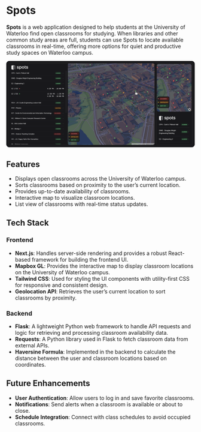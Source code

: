 # Spots

**Spots** is a web application designed to help students at the University of Waterloo find open classrooms for studying. When libraries and other common study areas are full, students can use Spots to locate available classrooms in real-time, offering more options for quiet and productive study spaces on Waterloo campus.

![alt text](SpotsDemoImage.png)

## Features

-   Displays open classrooms across the University of Waterloo campus.
-   Sorts classrooms based on proximity to the user’s current location.
-   Provides up-to-date availability of classrooms.
-   Interactive map to visualize classroom locations.
-   List view of classrooms with real-time status updates.

## Tech Stack

### Frontend

-   **Next.js**: Handles server-side rendering and provides a robust React-based framework for building the frontend UI.
-   **Mapbox GL**: Provides the interactive map to display classroom locations on the University of Waterloo campus.
-   **Tailwind CSS**: Used for styling the UI components with utility-first CSS for responsive and consistent design.
-   **Geolocation API**: Retrieves the user’s current location to sort classrooms by proximity.

### Backend

-   **Flask**: A lightweight Python web framework to handle API requests and logic for retrieving and processing classroom availability data.
-   **Requests**: A Python library used in Flask to fetch classroom data from external APIs.
-   **Haversine Formula**: Implemented in the backend to calculate the distance between the user and classroom locations based on coordinates.

## Future Enhancements

-   **User Authentication**: Allow users to log in and save favorite classrooms.
-   **Notifications**: Send alerts when a classroom is available or about to close.
-   **Schedule Integration**: Connect with class schedules to avoid occupied classrooms.
